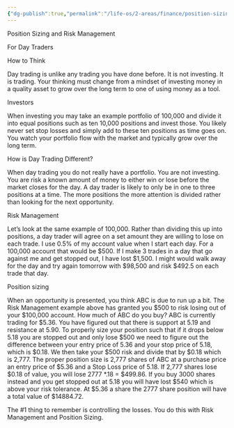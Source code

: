 ```yaml
---
{"dg-publish":true,"permalink":"/life-os/2-areas/finance/position-sizing-and-risk-management/"}
---
```




Position Sizing and Risk Management 

For Day Traders 

How to Think 

Day trading is unlike any trading you have done before. It is not investing. It is trading. Your thinking must change from a mindset of investing money in a quality asset to grow over the long term to one of using money as a tool. 

Investors 

When investing you may take an example portfolio of 100,000 and divide it into equal positions such as ten 10,000 positions and invest those. You likely never set stop losses and simply add to these ten positions as time goes on. You watch your portfolio flow with the market and typically grow over the long term. 

How is Day Trading Different? 

When day trading you do not really have a portfolio. You are not investing. You are risk a known amount of money to either win or lose before the market closes for the day. A day trader is likely to only be in one to three positions at a time. The more positions the more attention is divided rather than looking for the next opportunity.  

Risk Management 

Let’s look at the same example of 100,000. Rather than dividing this up into positions, a day trader will agree on a set amount they are willing to lose on each trade. I use 0.5% of my account value when I start each day. For a 100,000 account that would be $500. If I make 3 trades in a day that go against me and get stopped out, I have lost $1,500. I might would walk away for the day and try again tomorrow with $98,500 and risk $492.5 on each trade that day. 

Position sizing 

When an opportunity is presented, you think ABC is due to run up a bit. The Risk Management example above has granted you $500 to risk losing out of your $100,000 account. How much of ABC do you buy? ABC is currently trading for $5.36. You have figured out that there is support at 5.19 and resistance at 5.90. To properly size your position such that if it drops below 5.18 you are stopped out and only lose $500 we need to figure out the difference between your entry price of 5.36 and your stop price of 5.18, which is $0.18. We then take your $500 risk and divide that by $0.18 which is 2,777. The proper position size is 2,777 shares of ABC at a purchase price an entry price of $5.36 and a Stop Loss price of 5.18. If 2,777 shares lose $0.18 of value, you will lose 2777 *.18 = $499.86. If you buy 3000 shares instead and you get stopped out at 5.18 you will have lost $540 which is above your risk tolerance. At $5.36 a share the 2777 share position will have a total value of $14884.72. 

The #1 thing to remember is controlling the losses. You do this with Risk Management and Position Sizing.